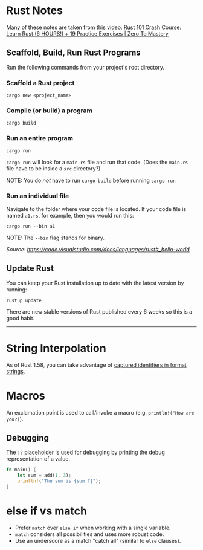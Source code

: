 # Rust Notes

Many of these notes are taken from this video: [Rust 101 Crash Course: Learn Rust (6 HOURS!) + 19 Practice Exercises | Zero To Mastery](https://www.youtube.com/watch?v=lzKeecy4OmQ)

## Scaffold, Build, Run Rust Programs

Run the following commands from your project's root directory.

### Scaffold a Rust project

```
cargo new <project_name>
```

### Compile (or build) a program

```
cargo build
```

### Run an entire program

```
cargo run
```

`cargo run` will look for a `main.rs` file and run that code. (Does the `main.rs` file have to be inside a `src` directory?)

NOTE: You do _not_ have to run `cargo build` before running `cargo run`


### Run an individual file

Navigate to the folder where your code file is located. If your code file is named `a1.rs`, for example, then you would run this:

```
cargo run --bin a1
```

NOTE: The `--bin` flag stands for binary.


*Source: https://code.visualstudio.com/docs/languages/rust#_hello-world*



## Update Rust

You can keep your Rust installation up to date with the latest version by running:

```
rustup update
```

There are new stable versions of Rust published every 6 weeks so this is a good habit.

---

# String Interpolation

As of Rust 1.58, you can take advantage of [captured identifiers in format strings](https://blog.rust-lang.org/2022/01/13/Rust-1.58.0/#captured-identifiers-in-format-strings).

# Macros

An exclamation point is used to call/invoke a macro (e.g. `println!("How are you?)`).

## Debugging

The `:?` placeholder is used for debugging by printing the debug representation of a value.

```rs
fn main() {
    let sum = add(1, 3);
    println!("The sum is {sum:?}");
}
```

# else if vs match

* Prefer `match` over `else if` when working with a single variable.
* `match` considers all possibilities and uses more robust code.
* Use an underscore as a match "catch all" (similar to `else` clauses).
